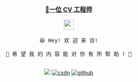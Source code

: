 <h3 align="center"><a href="https://github.com/dszblackmagic" >🍊一位 CV 工程师</a></h3>


<p align="center">
  <img src="https://user-images.githubusercontent.com/5679180/79618120-0daffb80-80be-11ea-819e-d2b0fa904d07.gif" width="27px">
  <br><br />
  <samp>
    😆 Hey! 欢 迎 来 访!
    <br />
    <br />🍉 希 望 我 的 内 容 能 对 你 有 所 帮 助 ! 🌱
    <br />
    <br />
  </samp></p>

<p align="center">
<a href="https://github.com/dszblackmagic"><img  src="https://github-readme-stats.vercel.app/api?username=dszblackmagic&show_icons=true&icon_color=0dc2a7&text_color=718096&bg_color=ffffff&hide_title=true&theme=transparent"/></a>
<a href="https://blog.csdn.net/qq_41048567?type=blog"><img alt="csdn" src="https://stats.justsong.cn/api/csdn?id=qq_41048567&theme=flag-india"/></a>
<a href="https://github.com/dszblackmagic"><img alt="github" src="https://stats.justsong.cn/api/github?username=dszblackmagic"/></a></p>
